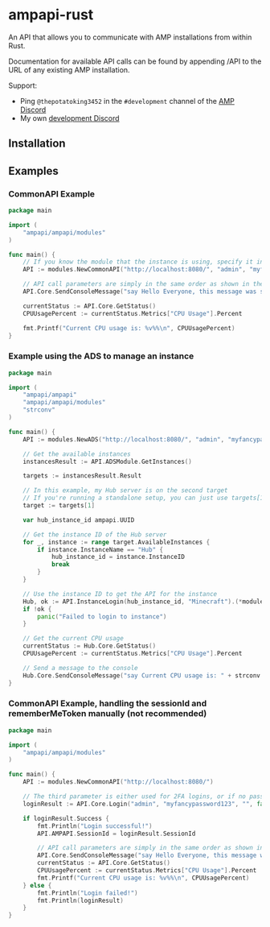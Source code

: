 # ampapi-rust

An API that allows you to communicate with AMP installations from within Rust.

Documentation for available API calls can be found by appending /API to the URL of any existing AMP installation.

Support:

- Ping `@thepotatoking3452` in the `#development` channel of the [AMP Discord](https://discord.gg/cubecoders)
- My own [development Discord](https://discord.neuralnexus.dev/)

## Installation

<!-- ```bash -->
<!-- go get github.com/p0t4t0sandwich/ampapi-rust -->
<!-- ``` -->

## Examples

### CommonAPI Example

```go
package main

import (
    "ampapi/ampapi/modules"
)

func main() {
    // If you know the module that the instance is using, specify it instead of CommonAPI
    API := modules.NewCommonAPI("http://localhost:8080/", "admin", "myfancypassword123")

    // API call parameters are simply in the same order as shown in the documentation.
    API.Core.SendConsoleMessage("say Hello Everyone, this message was sent from the Go API!")

    currentStatus := API.Core.GetStatus()
    CPUUsagePercent := currentStatus.Metrics["CPU Usage"].Percent

    fmt.Printf("Current CPU usage is: %v%%\n", CPUUsagePercent)
}
```

### Example using the ADS to manage an instance

```go
package main

import (
    "ampapi/ampapi"
    "ampapi/ampapi/modules"
    "strconv"
)

func main() {
    API := modules.NewADS("http://localhost:8080/", "admin", "myfancypassword123")

    // Get the available instances
    instancesResult := API.ADSModule.GetInstances()

    targets := instancesResult.Result

    // In this example, my Hub server is on the second target
    // If you're running a standalone setup, you can just use targets[1]
    target := targets[1]

    var hub_instance_id ampapi.UUID

    // Get the instance ID of the Hub server
    for _, instance := range target.AvailableInstances {
        if instance.InstanceName == "Hub" {
            hub_instance_id = instance.InstanceID
            break
        }
    }

    // Use the instance ID to get the API for the instance
    Hub, ok := API.InstanceLogin(hub_instance_id, "Minecraft").(*modules.Minecraft)
    if !ok {
        panic("Failed to login to instance")
    }

    // Get the current CPU usage
    currentStatus := Hub.Core.GetStatus()
    CPUUsagePercent := currentStatus.Metrics["CPU Usage"].Percent

    // Send a message to the console
    Hub.Core.SendConsoleMessage("say Current CPU usage is: " + strconv.FormatFloat(CPUUsagePercent, 'f', 2, 64) + "%")
}
```

### CommonAPI Example, handling the sessionId and rememberMeToken manually (not recommended)

```go
package main

import (
    "ampapi/ampapi/modules"
)

func main() {
    API := modules.NewCommonAPI("http://localhost:8080/")

    // The third parameter is either used for 2FA logins, or if no password is specified to use a remembered token from a previous login, or a service login token.
    loginResult := API.Core.Login("admin", "myfancypassword123", "", false)

    if loginResult.Success {
        fmt.Println("Login successful!")
        API.AMPAPI.SessionId = loginResult.SessionId

        // API call parameters are simply in the same order as shown in the documentation.
        API.Core.SendConsoleMessage("say Hello Everyone, this message was sent from the Go API!")
        currentStatus := API.Core.GetStatus()
        CPUUsagePercent := currentStatus.Metrics["CPU Usage"].Percent
        fmt.Printf("Current CPU usage is: %v%%\n", CPUUsagePercent)
    } else {
        fmt.Println("Login failed!")
        fmt.Println(loginResult)
    }
}
```
